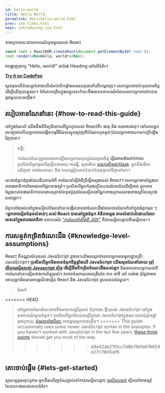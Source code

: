 ```yaml
---
id: hello-world
title: Hello World
permalink: docs/hello-world.html
prev: cdn-links.html
next: introducing-jsx.html
---
```


ខាងក្រោមនេះជាឧទាហរណ៍តូចមួយរបស់ React

```jsx
const root = ReactDOM.createRoot(document.getElementById('root'));
root.render(<h1>Hello, world!</h1>);
```

វាបង្ហាញពាក្យ "Hello, world!" ជាទំរង់ Heading នៅលើទំព័រ។

**[Try it on CodePen](https://codepen.io/gaearon/pen/rrpgNB?editors=1010)**

សូមចុចលើតំណភ្ជាប់ខាងលើសំរាប់បើកផ្ទាំងសរសេរកូដនៅលើបណ្តាញ។ លោកអ្នកអាចកែកូដតាមចិត្ត ដើម្បីឃើញលទ្ធផល។ ទំព័រភាគច្រើនក្នុងមគ្គុទេសក៍នេះនឹងមានឧទាហរណ៍ដែលលោកអ្នកអាចកែបាន ដូចមួយនេះអញ្ចឹង។


## របៀបអានណែនាំនេះ {#how-to-read-this-guide}

នៅក្នុងណែនាំ យើងនឹងពិនិត្យនិយាយពីប្លុកកូតរបស់ Reactគឺ៖ ធាតុ និង សមាសធាតុ។ នៅ​ពេល​អ្នក​ចេះ​ច្បាស់​ហើយ​​ អ្នកអាចបង្កើតកម្មវិធីដែល​ស្មុគស្មាញ​ពីបំណែកកូតតូចៗដែលអ្នកអាច​យកមកប្រើឡើងវិញបាន។


>គន្លឺះ
>
>ការណែនាំនេះត្រូវបានរចនាឡើងសម្រាប់មនុស្សដែលចូលចិត្ត **រៀនតាមដំណាក់កាល**. ប្រសិនបើអ្នកចូលចិត្តរៀនតាមរយៈការធ្វើ, សូមមើល [ការបង្រៀនជាក់ស្តែង](/tutorial/tutorial.html). អ្នកនឹងមើលឃើញថា ការណែនានេះ និង ការបង្រៀនមានទំនាក់ទំនងគ្នាទៅវិញទៅមក។

នេះជាជំពូកដំបូង​ដែលនិយាយអំពី ការណែនាំស្តីអំពីទ្រឹស្តីចម្បងរបស់ React។ លោកអ្នកអាចស្វែងរកតារាងមាតិកាទាំងអស់នៅផ្នែកខាងស្តាំ។ ប្រសិនបើអ្នកកំពុងប្រើឧបករណ៍ចល័តដើម្បីអាន អ្នកអាចស្វែងរកតារាងមាតិកាបាន​ដោយគ្រាន់តែចុច​ប៊ូតុងដែលស្ថិតនៅផ្នែកខាងក្រោមឈាងខាងស្តាំនៃអេក្រង់របស់អ្នក។

ជំពូកទាំងអស់នៅក្នុងសៀវភៅណែនាំនេះបង្កើតបានជាចំណេះដឹងដែលបានណែនាំនៅក្នុងជំពូកមុន ៗ​ ។ **​អ្នកអាចរៀនចំនុចសំខាន់ៗ​ របស់​ React បាននៅក្នុង​ជំពូក​ គំនិតចម្បង តាមលំដាប់លំដោយដែលមាននៅក្នុងតារាងមាតិកា** ឧទាហរណ៍​ [“ការណែនាំស្តីអំពី JSX”](/docs/introducing-jsx.html) គឺជាមេរៀនបន្ទាប់ពីមេរៀននេះ។

## ការសន្មត់កម្រិតចំណេះដឹង {#knowledge-level-assumptions}

React គឺបណ្ណាល័យរបស់ JavaScript ដូចនេះយើងសន្មត់ថាលោកអ្នកមានមូលដ្ឋានគ្រឺះ JavaScript។ **ប្រសិនបើអ្នកមិនមានទំនុកចិត្តខ្លាំងលើ JavaScript យើងសូមណែនាំអោយ [ទៅមើលមេរៀនរបស់ Javascript សិន](https://developer.mozilla.org/en-US/docs/Web/JavaScript/A_re-introduction_to_JavaScript) ដើម្បីដឹងពីកម្រិតចំណេះដឹងរបស់អ្នក** និងអាចអោយអ្នកយល់ពីការណែនាំនេះជៀសវាងការភ័ន្តច្រលំ។ វាអាចចំណាយពេលត្រឹមតែ ៣០ នាទី ទៅ ១ម៉ោង ប៉ុន្តែវាអាចអោយអ្នកមិនមានអារម្មណ៏ថារៀន React និង​ JavaScript ស្របពេលតែមួយ។

>ចំណាំ
>
<<<<<<< HEAD
>នៅក្នុង​ការ​ណែនាំ​នេះអាចនឹង​មានការ​ប្រើ​ប្រាស់​ Syntax ថ្មីៗ​របស់ JavaScript នៅក្នុងឧទាហរណ៍​មួយចំនួន។ ប្រសិនបើអ្នកមិនបាន​ប្រើប្រាស់ JavaScript​ ក្នុងរយៈពេលប៉ុន្មានឆ្នាំ​ចុងក្រោយ, [ចំណុចទាំងបីនេះ](https://gist.github.com/gaearon/683e676101005de0add59e8bb345340c) អាចជួយអ្នកបានច្រើន។
=======
>This guide occasionally uses some newer JavaScript syntax in the examples. If you haven't worked with JavaScript in the last few years, [these three points](https://gist.github.com/gaearon/683e676101005de0add59e8bb345340c) should get you most of the way.
>>>>>>> d4e42ab21f0cc7d8b79d1a619654e27c79e10af6


## តោះចាប់ផ្តើម {#lets-get-started}

សូមបន្តអូសចុះក្រោម អ្នក​នឹង​ឃើញតំណភ្ជាប់ទៅកាន់មេរៀនបន្ទាប់ [មេរៀនបន្ទាប់](/docs/introducing-jsx.html) ស្ថិតនៅខាងស្តាំនៃបាតកថារបស់គេហទំព័រ។


